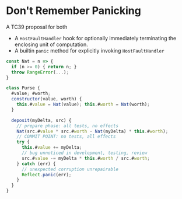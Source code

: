 # Don't Remember Panicking

A TC39 proposal for both

- A `HostFaultHandler` hook for optionally immediately terminating the enclosing unit of computation.
- A builtin `panic` method for explicitly invoking `HostFaultHandler`

```js
const Nat = n => {
  if (n >= 0) { return n; }
  throw RangeError(...);
}

class Purse {
  #value; #worth;
  constructor(value, worth) {
    this.#value = Nat(value); this.#worth = Nat(worth);
  }

  deposit(myDelta, src) {
    // prepare phase: all tests, no effects
    Nat(src.#value * src.#worth - Nat(myDelta) * this.#worth);
    // COMMIT POINT: no tests, all effects
    try {
      this.#value += myDelta;
      // bug unnoticed in development, testing, review
      src.#value -= myDelta * this.#worth / src.#worth;
    } catch (err) {
      // unexpected corruption unrepairable
      Reflect.panic(err);
    }
  }
}
```
